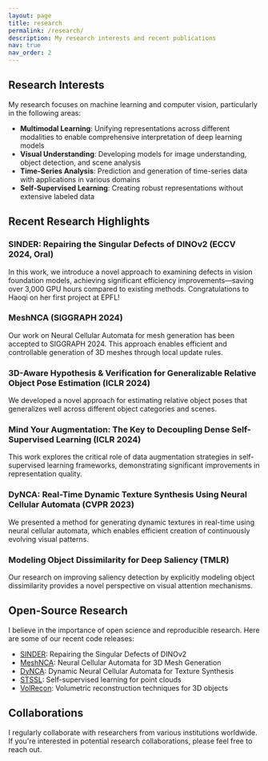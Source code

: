 ```yaml
---
layout: page
title: research
permalink: /research/
description: My research interests and recent publications
nav: true
nav_order: 2
---
```


## Research Interests

My research focuses on machine learning and computer vision, particularly in the following areas:

- **Multimodal Learning**: Unifying representations across different modalities to enable comprehensive interpretation of deep learning models
- **Visual Understanding**: Developing models for image understanding, object detection, and scene analysis
- **Time-Series Analysis**: Prediction and generation of time-series data with applications in various domains
- **Self-Supervised Learning**: Creating robust representations without extensive labeled data

## Recent Research Highlights

### SINDER: Repairing the Singular Defects of DINOv2 (ECCV 2024, Oral)

In this work, we introduce a novel approach to examining defects in vision foundation models, achieving significant efficiency improvements—saving over 3,000 GPU hours compared to existing methods. Congratulations to Haoqi on her first project at EPFL!

### MeshNCA (SIGGRAPH 2024)

Our work on Neural Cellular Automata for mesh generation has been accepted to SIGGRAPH 2024. This approach enables efficient and controllable generation of 3D meshes through local update rules.

### 3D-Aware Hypothesis & Verification for Generalizable Relative Object Pose Estimation (ICLR 2024)

We developed a novel approach for estimating relative object poses that generalizes well across different object categories and scenes.

### Mind Your Augmentation: The Key to Decoupling Dense Self-Supervised Learning (ICLR 2024)

This work explores the critical role of data augmentation strategies in self-supervised learning frameworks, demonstrating significant improvements in representation quality.

### DyNCA: Real-Time Dynamic Texture Synthesis Using Neural Cellular Automata (CVPR 2023)

We presented a method for generating dynamic textures in real-time using neural cellular automata, which enables efficient creation of continuously evolving visual patterns.

### Modeling Object Dissimilarity for Deep Saliency (TMLR)

Our research on improving saliency detection by explicitly modeling object dissimilarity provides a novel perspective on visual attention mechanisms.

## Open-Source Research

I believe in the importance of open science and reproducible research. Here are some of our recent code releases:

- [SINDER](https://github.com/IVRL/SINDER): Repairing the Singular Defects of DINOv2
- [MeshNCA](https://github.com/IVRL/MeshNCA): Neural Cellular Automata for 3D Mesh Generation
- [DyNCA](https://github.com/IVRL/DyNCA): Dynamic Neural Cellular Automata for Texture Synthesis
- [STSSL](https://github.com/YanhaoWu/STSSL): Self-supervised learning for point clouds
- [VolRecon](https://github.com/IVRL/VolRecon/): Volumetric reconstruction techniques for 3D objects

## Collaborations

I regularly collaborate with researchers from various institutions worldwide. If you're interested in potential research collaborations, please feel free to reach out. 